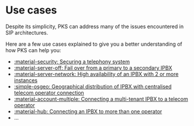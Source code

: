 # Use cases

Despite its simplicity, PKS can address many of the issues encountered in SIP architectures.

Here are a few use cases explained to give you a better understanding of how PKS can help you:

- [:material-security: Securing a telephony system](securing-telephony-system.md)
- [:material-server-off: Fail over from a primary to a secondary IPBX](failover.md)
- [:material-server-network: High availability of an IPBX with 2 or more instances](ipbx-high-availability.md)
- [:simple-osgeo: Geographical distribution of IPBX with centralised telecom operator connection](geographical-distribution-ipbx.md)
- [:material-account-multiple: Connecting a multi-tenant IPBX to a telecom operator](connecting-mutitenant-ipbx-to-carrier.md)
- [:material-hub: Connecting an IPBX to more than one operator](connecting-ipbx-to-multiple-carriers.md)
- ...
